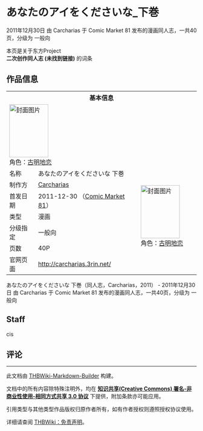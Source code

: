 # あなたのアイをくださいな_下巻

<!-- source html: G:\repos\THBWiki-Markdown-Builder\THBWikiMarkdown\Temp\main\8\8d\ns0%3A%E3%81%82%E3%81%AA%E3%81%9F%E3%81%AE%E3%82%A2%E3%82%A4%E3%82%92%E3%81%8F%E3%81%A0%E3%81%95%E3%81%84%E3%81%AA_%E4%B8%8B%E5%B7%BB.html -->

2011年12月30日 由 Carcharias 于 Comic Market 81 发布的漫画同人志，一共40页，分级为 一般向

本页是关于东方Project  
 **二次创作同人志 (未找到链接)** 的词条

## 作品信息

<table><tbody><tr><th colspan="3">基本信息</th></tr><tr><td class="cover-artwork-mobile" colspan="2"><a href="./文件-あなたのアイをくださいな_下巻封面.jpg.md" class="image" title="封面图片"><img alt="封面图片" src="https://upload.thwiki.cc/thumb/4/44/%E3%81%82%E3%81%AA%E3%81%9F%E3%81%AE%E3%82%A2%E3%82%A4%E3%82%92%E3%81%8F%E3%81%A0%E3%81%95%E3%81%84%E3%81%AA_%E4%B8%8B%E5%B7%BB%E5%B0%81%E9%9D%A2.jpg/103px-%E3%81%82%E3%81%AA%E3%81%9F%E3%81%AE%E3%82%A2%E3%82%A4%E3%82%92%E3%81%8F%E3%81%A0%E3%81%95%E3%81%84%E3%81%AA_%E4%B8%8B%E5%B7%BB%E5%B0%81%E9%9D%A2.jpg" decoding="async" loading="lazy" width="103" height="140" srcset="https://upload.thwiki.cc/thumb/4/44/%E3%81%82%E3%81%AA%E3%81%9F%E3%81%AE%E3%82%A2%E3%82%A4%E3%82%92%E3%81%8F%E3%81%A0%E3%81%95%E3%81%84%E3%81%AA_%E4%B8%8B%E5%B7%BB%E5%B0%81%E9%9D%A2.jpg/155px-%E3%81%82%E3%81%AA%E3%81%9F%E3%81%AE%E3%82%A2%E3%82%A4%E3%82%92%E3%81%8F%E3%81%A0%E3%81%95%E3%81%84%E3%81%AA_%E4%B8%8B%E5%B7%BB%E5%B0%81%E9%9D%A2.jpg 1.5x, https://upload.thwiki.cc/thumb/4/44/%E3%81%82%E3%81%AA%E3%81%9F%E3%81%AE%E3%82%A2%E3%82%A4%E3%82%92%E3%81%8F%E3%81%A0%E3%81%95%E3%81%84%E3%81%AA_%E4%B8%8B%E5%B7%BB%E5%B0%81%E9%9D%A2.jpg/207px-%E3%81%82%E3%81%AA%E3%81%9F%E3%81%AE%E3%82%A2%E3%82%A4%E3%82%92%E3%81%8F%E3%81%A0%E3%81%95%E3%81%84%E3%81%AA_%E4%B8%8B%E5%B7%BB%E5%B0%81%E9%9D%A2.jpg 2x" data-file-width="333" data-file-height="450"></a><div class="cover-char">角色：<a href="./古明地恋.md" title="古明地恋">古明地恋</a></div></td>
</tr><tr><td class="label">名称</td><td colspan="2"> あなたのアイをくださいな 下巻 </td></tr><tr><td class="label">制作方</td><td><a href="./Carcharias.md" title="Carcharias">Carcharias</a></td><td class="cover-artwork" rowspan="5" style="min-width:140px;"><a href="./文件-あなたのアイをくださいな_下巻封面.jpg.md" class="image" title="封面图片"><img alt="封面图片" src="https://upload.thwiki.cc/thumb/4/44/%E3%81%82%E3%81%AA%E3%81%9F%E3%81%AE%E3%82%A2%E3%82%A4%E3%82%92%E3%81%8F%E3%81%A0%E3%81%95%E3%81%84%E3%81%AA_%E4%B8%8B%E5%B7%BB%E5%B0%81%E9%9D%A2.jpg/103px-%E3%81%82%E3%81%AA%E3%81%9F%E3%81%AE%E3%82%A2%E3%82%A4%E3%82%92%E3%81%8F%E3%81%A0%E3%81%95%E3%81%84%E3%81%AA_%E4%B8%8B%E5%B7%BB%E5%B0%81%E9%9D%A2.jpg" decoding="async" loading="lazy" width="103" height="140" srcset="https://upload.thwiki.cc/thumb/4/44/%E3%81%82%E3%81%AA%E3%81%9F%E3%81%AE%E3%82%A2%E3%82%A4%E3%82%92%E3%81%8F%E3%81%A0%E3%81%95%E3%81%84%E3%81%AA_%E4%B8%8B%E5%B7%BB%E5%B0%81%E9%9D%A2.jpg/155px-%E3%81%82%E3%81%AA%E3%81%9F%E3%81%AE%E3%82%A2%E3%82%A4%E3%82%92%E3%81%8F%E3%81%A0%E3%81%95%E3%81%84%E3%81%AA_%E4%B8%8B%E5%B7%BB%E5%B0%81%E9%9D%A2.jpg 1.5x, https://upload.thwiki.cc/thumb/4/44/%E3%81%82%E3%81%AA%E3%81%9F%E3%81%AE%E3%82%A2%E3%82%A4%E3%82%92%E3%81%8F%E3%81%A0%E3%81%95%E3%81%84%E3%81%AA_%E4%B8%8B%E5%B7%BB%E5%B0%81%E9%9D%A2.jpg/207px-%E3%81%82%E3%81%AA%E3%81%9F%E3%81%AE%E3%82%A2%E3%82%A4%E3%82%92%E3%81%8F%E3%81%A0%E3%81%95%E3%81%84%E3%81%AA_%E4%B8%8B%E5%B7%BB%E5%B0%81%E9%9D%A2.jpg 2x" data-file-width="333" data-file-height="450"></a><div class="cover-char">角色：<a href="./古明地恋.md" title="古明地恋">古明地恋</a></div></td>
</tr><tr><td class="label">首发日期</td><td>2011-12-30&#160;（<a href="/展会作品列表?e=Comic+Market%2381">Comic Market 81</a>）</td></tr><tr><td class="label">类型</td><td>漫画</td></tr><tr><td class="label">分级指定</td><td>一般向</td></tr><tr><td class="label">页数</td><td>40P</td></tr>
<tr><td class="label">官网页面</td><td colspan="2"><a rel="nofollow" class="external free" href="http://carcharias.3rin.net/">http://carcharias.3rin.net/</a></td></tr></tbody></table>

あなたのアイをくださいな 下巻（同人志，Carcharias，2011） - 2011年12月30日 由 Carcharias 于 Comic Market 81 发布的漫画同人志，一共40页，分级为 一般向

## Staff
  
cis
  


## 评论




---

此文档由 [THBWiki-Markdown-Builder](https://github.com/Delsin-Yu/THBWiki-Markdown-Builder) 构建。

文档中的所有内容除特殊注明外，均在 [**知识共享(Creative Commons) 署名-非商业性使用-相同方式共享 3.0 协议**](https://creativecommons.org/licenses/by-sa/3.0/deed.zh-hans) 下提供，附加条款亦可能应用。

引用类型与其他类型作品版权归原作者所有，如有作者授权则遵照授权协议使用。

详细请查阅 [THBWiki：免责声明](https://thbwiki.cc/THBWiki:%E5%85%8D%E8%B4%A3%E5%A3%B0%E6%98%8E)。

